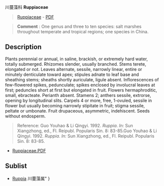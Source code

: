 川蔓藻科 **Ruppiaceae**

> [Ruppiaceae](http://www.iplant.cn/info/Ruppiaceae?t=foc) - [PDF](http://www.iplant.cn/foc/pdf/Ruppiaceae.pdf)


> **Comment** : 
> One genus and three to ten species: salt marshes throughout temperate and tropical regions; one species in China.

## Description

Plants perennial or annual, in saline, brackish, or extremely hard water, totally submerged. Rhizomes slender, usually branched. Stems terete, elongated or not. Leaves alternate, sessile, narrowly linear, entire or minutely denticulate toward apex; stipules adnate to leaf base and sheathing stems; sheaths shortly auriculate, ligule absent. Inflorescences of few-flowered spikes, pedunculate; spikes enclosed by involucral leaves at first; peduncles short at first but elongated in fruit. Flowers hermaphroditic, small, ebracteate. Perianth absent. Stamens 2; anthers sessile, extrorse, opening by longitudinal slits. Carpels 4 or more, free, 1-ovuled, sessile in flower but usually becoming narrowly stipitate in fruit; stigma sessile, peltate or umbonate. Fruit drupaceous, asymmetric, indehiscent. Seeds without endosperm.


> Reference: 
> Guo Youhao & Li Qingyi. 1992. *Ruppia*. *In:* Sun Xiangzhong, ed., Fl. Reipubl. Popularis Sin. 8: 83-85.Guo Youhao & Li Qingyi. 1992. *Ruppia*. *In:* Sun Xiangzhong, ed., Fl. Reipubl. Popularis Sin. 8: 83-85.


* [Ruppiaceae.PDF](http://www.iplant.cn/foc/pdf/Ruppiaceae.pdf)
## Sublist
* [Ruppia](http://www.iplant.cn/info/Ruppia?t=foc) 川蔓藻属"
}